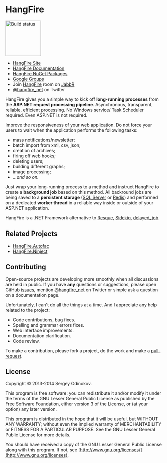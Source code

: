 HangFire 
=========

<a href="https://ci.appveyor.com/project/odinserj/hangfire">
	<img title="Build status" width="113" src="https://ci.appveyor.com/api/projects/status/qejwc7kshs1q75m4?retina=true" />
</a>

* [HangFire Site](http://hangfire.io)
* [HangFire Documentation](http://docs.hangfire.io)
* [HangFire NuGet Packages](https://www.nuget.org/packages?q=hangfire)
* [Google Groups](https://groups.google.com/forum/?hl=en#!forum/hangfire_net)
* Join [HangFire](https://jabbr.net/#/rooms/HangFire) room on [JabbR](https://jabbr.net)
* [@hangfire_net](https://twitter.com/hangfire_net) on Twitter

HangFire gives you a simple way to kick off **long-running processes** from the **ASP.NET request processing pipeline**. Asynchronous, transparent, reliable, efficient processing. No Windows service/ Task Scheduler required. Even ASP.NET is not required.

Improve the responsiveness of your web application. Do not force your users to wait when the application performs the following tasks:

- mass notifications/newsletter;
- batch import from xml, csv, json;
- creation of archives;
- firing off web hooks;
- deleting users;
- building different graphs;
- image processing;
- *…and so on.*

Just wrap your long-running process to a method and instruct HangFire to create a **background job** based on this method. All backround jobs are being saved to a **persistent storage** ([SQL Server](http://www.microsoft.com/sql‎) or [Redis](http://redis.io)) and performed on a dedicated **worker thread** in a reliable way inside or outside of your ASP.NET application.

HangFire is a .NET Framework alternative to [Resque](https://github.com/resque/resque), [Sidekiq](http://sidekiq.org), [delayed_job](https://github.com/collectiveidea/delayed_job). 

Related Projects
-----------------

* [HangFire.Autofac](https://github.com/odinserj/HangFire.Autofac)
* [HangFire.Ninject](https://github.com/odinserj/HangFire.Ninject)

Contributing
-------------

Open-source projects are developing more smoothly when all discussions are held in public. If you have **any** questions or suggestions, please open GitHub [issues](https://github.com/odinserj/HangFire/issues), mention [@hangfire_net](https://twitter.com/hangfire_net) on Twitter or simple ask a question on a documentation page.

Unfortunately, I can't do all the things at a time. And I appreciate any help related to the project:

* Code contributions, bug fixes.
* Spelling and grammar errors fixes.
* Web interface improvements.
* Documentation clarification.
* Code review.

To make a contribution, please fork a project, do the work and make a [pull-request](https://github.com/odinserj/HangFire/pulls).

License
--------

Copyright © 2013-2014 Sergey Odinokov.

This program is free software: you can redistribute it and/or modify
it under the terms of the GNU Lesser General Public License as published by
the Free Software Foundation, either version 3 of the License, or
(at your option) any later version.

This program is distributed in the hope that it will be useful,
but WITHOUT ANY WARRANTY; without even the implied warranty of
MERCHANTABILITY or FITNESS FOR A PARTICULAR PURPOSE.  See the
GNU Lesser General Public License for more details.

You should have received a copy of the GNU Lesser General Public License
along with this program.  If not, see [http://www.gnu.org/licenses/](http://www.gnu.org/licenses).
